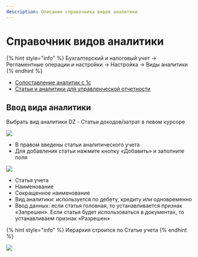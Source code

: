 ```yaml
---
description: Описание справочника видов аналитики
---
```


# Справочник видов аналитики

{% hint style="info" %}
Бухгалтерский и налоговый учет → Регламентные операции и настройки → Настройка → Виды аналитики
{% endhint %}

* [Сопоставление аналитик c 1c](sopostavlenie-analitik.md)
* [Статьи и аналитики для управленческой отчетности](stati-dlya-upr.-otchetnosti.md)

## **Ввод вида аналитики**

Выбрать вид аналитики DZ - Статьи доходов/затрат в левом курсоре

![](<../../../.gitbook/assets/0 (53)>)

* В правом введены статьи аналитического учета
* Для добавления статьи нажмите кнопку «Добавить» и заполните поля

![](<../../../.gitbook/assets/1 (38)>)

* Статья учета
* Наименование
* Сокращенное наименование
* Вид аналитики: используется по дебету, кредиту или одновременно
* Ввод данных: если статья головная, то устанавливается признак «Запрешен». Если статья будет использоваться в документах, то устанавливаем признак «Разрешен»

{% hint style="info" %}
Иерархия строится по Статье учета
{% endhint %}

![](<../../../.gitbook/assets/2 (41)>)
